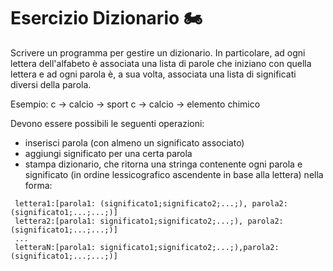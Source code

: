 # Esercizio Dizionario 🏍

Scrivere un programma per gestire un dizionario. In particolare, ad ogni lettera
dell'alfabeto è associata una lista di parole che iniziano con quella lettera e ad
ogni parola è, a sua volta, associata una lista di significati diversi della parola.

Esempio:
c -> calcio -> sport
c -> calcio -> elemento chimico

Devono essere possibili le seguenti operazioni:
- inserisci parola (con almeno un significato associato)
- aggiungi significato per una certa parola
- stampa dizionario, che ritorna una stringa contenente ogni parola e significato
  (in ordine lessicografico ascendente in base alla lettera) nella forma:

```
 lettera1:[parola1: (significato1;significato2;...;), parola2: (significato1;...;...;)]
 lettera2:[parola1: significato1;significato2;...;), parola2: (significato1;...;...;)]
 ...
 letteraN:[parola1: significato1;significato2;...;),parola2: (significato1;...;...;)]
```  